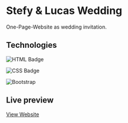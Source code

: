 # Stefy & Lucas Wedding

One-Page-Website as wedding invitation.

## Technologies

![HTML Badge](https://img.shields.io/badge/HTML-5-orange)

![CSS Badge](https://img.shields.io/badge/CSS-3-blue)

![Bootstrap](https://img.shields.io/badge/Bootstrap-5-blueviolet)

## Live preview

[View Website](https://fmbizzotto.github.io/stefaniaylucas/)